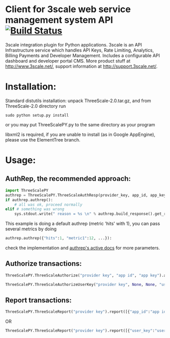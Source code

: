 # Client for 3scale web service management system API [![Build Status](https://secure.travis-ci.org/3scale/3scale_ws_api_for_python.png?branch=master)](http://travis-ci.org/3scale/3scale_ws_api_for_python)
3scale integration plugin for Python applications. 3scale is an API Infrastructure service which handles API Keys, Rate Limiting, Analytics, Billing Payments and Developer Management. Includes a configurable API dashboard and developer portal CMS. More product stuff at http://www.3scale.net/, support information at http://support.3scale.net/.

# Installation:

Standard distutils installation: unpack ThreeScale-2.0.tar.gz, and from ThreeScale-2.0 directory run

```Shell
sudo python setup.py install
```

or you may put ThreeScalePY.py to the same directory as your program

libxml2 is required, if you are unable to install (as in Google AppEngine), please use the ElementTree branch.

# Usage:

## AuthRep, the recommended approach:

```Python
import ThreeScalePY
authrep = ThreeScalePY.ThreeScaleAuthResp(provider_key, app_id, app_key)
if authrep.authrep():
    # all was ok, proceed normally
elif # something was wrong
    sys.stdout.write(" reason = %s \n" % authrep.build_response().get_reason())
```

This example is doing a default authrep (metric 'hits' with 1), you can pass several metrics by doing

```Python
authrep.authrep({"hits":1, "metric1":12, ...}):
```

check the implementation and [authrep's active docs](https://support.3scale.net/reference/activedocs#operation/26) for more parameters.

## Authorize transactions:

```Python
ThreeScalePY.ThreeScaleAuthorize("provider key", "app id", "app key").authorize()

ThreeScalePY.ThreeScaleAuthorizeUserKey("provider key", None, None, "user key").authorize()
```

## Report transactions:

```Python
ThreeScalePY.ThreeScaleReport("provider key").report([{"app_id":"app id", "usage":{"hits":1, "max_value":5}}]
```
OR

```Python
ThreeScalePY.ThreeScaleReport("provider key").report([{"user_key":"user key", "usage":{"hits":1, "max_value":5}}]
```
